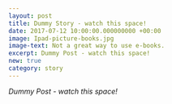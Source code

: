 ```yaml
---
layout: post
title: Dummy Story - watch this space!
date: 2017-07-12 10:00:00.000000000 +00:00
image: Ipad-picture-books.jpg
image-text: Not a great way to use e-books.
excerpt: Dummy Post - watch this space!
new: true
category: story
---
```


*Dummy Post - watch this space!*
